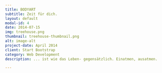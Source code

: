 ```yaml
---
title: BODYART
subtitle: Zeit für dich.
layout: default
modal-id: 4
date: 2014-07-15
img: treehouse.png
thumbnail: treehouse-thumbnail.png
alt: image-alt
project-date: April 2014
client: Start Bootstrap
category: Web Development
description: ... ist wie das Leben- gegensätzlich. Einatmen, ausatmen. Anspannen, loslassen. Mobilisieren, stabilisieren. Eine Mischung aus DEEPWORK und Yoga gepaart mit mental reload.

---
```

